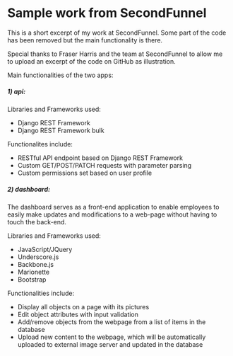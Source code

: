 # Sample work from SecondFunnel

This is a short excerpt of my work at SecondFunnel. Some part of the code has been removed but the main functionality is there.

Special thanks to Fraser Harris and the team at SecondFunnel to allow me to upload an excerpt of the code on GitHub as illustration.

Main functionalities of the two apps:

##### 1) api:

Libraries and Frameworks used:

* Django REST Framework
* Django REST Framework bulk

Functionalites include:

* RESTful API endpoint based on Django REST Framework
* Custom GET/POST/PATCH requests with parameter parsing
* Custom permissions set based on user profile

##### 2) dashboard:

The dashboard serves as a front-end application to enable employees to easily make updates and modifications to a web-page without having to touch the back-end. 

Libraries and Frameworks used:

* JavaScript/JQuery
* Underscore.js
* Backbone.js
* Marionette
* Bootstrap

Functionalities include:

* Display all objects on a page with its pictures
* Edit object attributes with input validation
* Add/remove objects from the webpage from a list of items in the database
* Upload new content to the webpage, which will be automatically uploaded to external image server and updated in the database